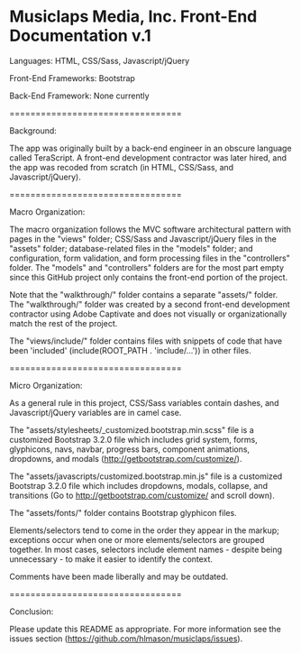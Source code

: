 Musiclaps Media, Inc.
Front-End Documentation v.1
=================================

Languages: HTML, CSS/Sass, Javascript/jQuery

Front-End Frameworks: Bootstrap

Back-End Framework: None currently

=================================

Background: 

The app was originally built by a back-end engineer in an obscure language called TeraScript.  A front-end development contractor was later hired, and the app was recoded from scratch (in HTML, CSS/Sass, and Javascript/jQuery).

=================================

Macro Organization:

The macro organization follows the MVC software architectural pattern with pages in the "views" folder; CSS/Sass and Javascript/jQuery files in the "assets" folder; database-related files in the "models" folder; and configuration, form validation, and form processing files in the "controllers" folder.  The "models" and "controllers" folders are for the most part empty since this GitHub project only contains the front-end portion of the project.

Note that the "walkthrough/" folder contains a separate "assets/" folder.  The "walkthrough/" folder was created by a second front-end development contractor using Adobe Captivate and does not visually or organizationally match the rest of the project.

The "views/include/" folder contains files with snippets of code that have been 'included' (include(ROOT_PATH . 'include/...')) in other files.

=================================

Micro Organization:

As a general rule in this project, CSS/Sass variables contain dashes, and Javascript/jQuery variables are in camel case.

The "assets/stylesheets/_customized.bootstrap.min.scss" file is a customized Bootstrap 3.2.0 file which includes grid system, forms, glyphicons, navs, navbar, progress bars, component animations, dropdowns, and modals (http://getbootstrap.com/customize/).

The "assets/javascripts/customized.bootstrap.min.js" file is a customized Bootstrap 3.2.0 file which includes dropdowns, modals, collapse, and transitions (Go to http://getbootstrap.com/customize/ and scroll down).

The "assets/fonts/" folder contains Bootstrap glyphicon files.

Elements/selectors tend to come in the order they appear in the markup; exceptions occur when one or more elements/selectors are grouped together.  In most cases, selectors include element names - despite being unnecessary - to make it easier to identify the context.

Comments have been made liberally and may be outdated.

=================================

Conclusion:

Please update this README as appropriate.  For more information see the issues section (https://github.com/hlmason/musiclaps/issues).

